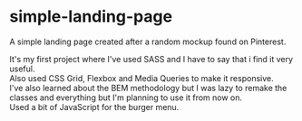 # simple-landing-page
A simple landing page created after a random mockup found on Pinterest. 

It's my first project where I've used SASS and I have to say that i find it very useful. <br>
Also used CSS Grid, Flexbox and Media Queries to make it responsive. <br>
I've also learned about the BEM methodology but I was lazy to remake the classes and everything but I'm planning to use it from now on. <br>
Used a bit of JavaScript for the burger menu.



